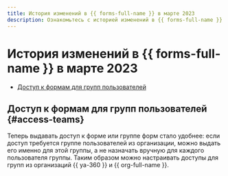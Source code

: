 ```yaml
---
title: История изменений в {{ forms-full-name }} в марте 2023
description: Ознакомьтесь с историей изменений в {{ forms-full-name }} за март 2023.
---
```


# История изменений в {{ forms-full-name }} в марте 2023

* [Доступ к формам для групп пользователей](#access-teams)

## Доступ к формам для групп пользователей {#access-teams}

Теперь выдавать доступ к форме или группе форм стало удобнее: если доступ требуется группе пользователей из организации, можно выдать его именно для этой группы, а не назначать вручную для каждого пользователя группы. Таким образом можно настраивать доступы для групп из организаций {{ ya-360 }} и {{ org-full-name }}.
